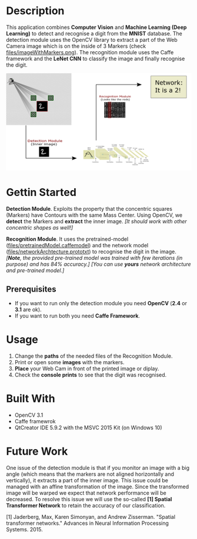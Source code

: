 # Description

This application combines **Computer Vision** and **Machine Learning (Deep Learning)** to detect and recognise a digit from the **MNIST** database. The detection module uses the OpenCV library to extract a part of the Web Camera image which is on the inside of 3 Markers (check [files/imageWithMarkers.png](files/imageWithMarkers.png)). The recognition module uses the Caffe framework and the **LeNet CNN** to classify the image and finally recognise the digit.


![1](README_Image.png "Image")



# Gettin Started

**Detection Module**. Exploits the property that the concentric squares (Markers) have Contours with the same Mass Center. Using OpenCV, we **detect** the Markers and **extract** the inner image. 
*[It should work with other concentric shapes as well!]*

**Recognition Module**. It uses the pretrained-model ([files/pretrainedModel.caffemodel](files/pretrainedModel.caffemodel)) and the network model ([files/networkArchtecture.prototxt](networkArchtecture.prototxt)) to recognise the digit in the image.
*[**Note**, the provided pre-trained model was trained with few iterations (in purpose) and has 84% accuracy.]*
*[You can use **yours** network architecture and pre-trained model.]*

## Prerequisites

* If you want to run only the detection module you need **OpenCV** (**2.4** or **3.1** are ok).
* If you want to run both you need **Caffe Framework**.


# Usage

1. Change the **paths** of the needed files of the Recognition Module. 
1. Print or open some **images** with the markers.
1. **Place** your Web Cam in front of the printed image or diplay.
1. Check the **console prints** to see that the digit was recognised.


# Built With
* OpenCV 3.1
* Caffe framewrok
* QtCreator IDE 5.9.2 with the MSVC 2015 Kit (on Windows 10)


# Future Work

One issue of the detection module is that if you monitor an image with a big angle (which means that the markers are not aligned horizontally and vertically), it extracts a part of the inner image. This issue could be managed with an affine transformation of the image. Since the transformed image will be warped we expect that network performance will be decreased. To resolve this issue we will use the so-called **[1] Spatial Transformer Network** to retain the accuracy of our classification.

[1] Jaderberg, Max, Karen Simonyan, and Andrew Zisserman. "Spatial transformer networks." Advances in Neural Information Processing Systems. 2015.


